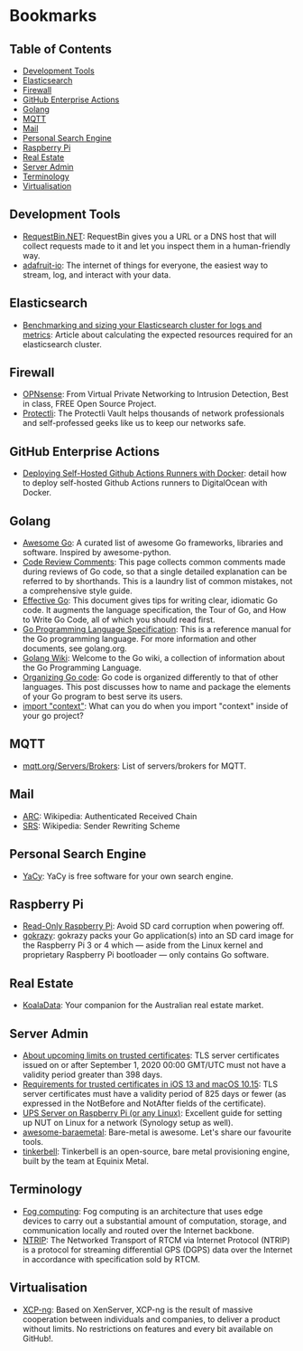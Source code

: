 # Bookmarks

## Table of Contents

- [Development Tools](#development-tools)
- [Elasticsearch](#elasticsearch)
- [Firewall](#firewall)
- [GitHub Enterprise Actions](#github-enterprise-actions)
- [Golang](#golang)
- [MQTT](#mqtt)
- [Mail](#mail)
- [Personal Search Engine](#personal-search-engine)
- [Raspberry Pi](#raspberry-pi)
- [Real Estate](#real-estate)
- [Server Admin](#server-admin)
- [Terminology](#terminology)
- [Virtualisation](#virtualisation)

## Development Tools

- [RequestBin.NET](https://requestbin.net/): RequestBin gives you a URL or a DNS host that will collect requests made to it and let you inspect them in a human-friendly way.
- [adafruit-io](https://io.adafruit.com/): The internet of things for everyone, the easiest way to stream, log, and interact with your data.

## Elasticsearch

- [Benchmarking and sizing your Elasticsearch cluster for logs and metrics](https://www.elastic.co/blog/benchmarking-and-sizing-your-elasticsearch-cluster-for-logs-and-metrics): Article about calculating the expected resources required for an elasticsearch cluster.

## Firewall

- [OPNsense](https://opnsense.org/): From Virtual Private Networking to Intrusion Detection, Best in class, FREE Open Source Project.
- [Protectli](https://protectli.com/): The Protectli Vault helps thousands of network professionals and self-professed geeks like us to keep our networks safe.

## GitHub Enterprise Actions

- [Deploying Self-Hosted Github Actions Runners with Docker](https://testdriven.io/blog/github-actions-docker/): detail how to deploy self-hosted Github Actions runners to DigitalOcean with Docker.

## Golang

- [Awesome Go](https://awesome-go.com/): A curated list of awesome Go frameworks, libraries and software. Inspired by awesome-python.
- [Code Review Comments](https://github.com/golang/go/wiki/CodeReviewComments): This page collects common comments made during reviews of Go code, so that a single detailed explanation can be referred to by shorthands. This is a laundry list of common mistakes, not a comprehensive style guide.
- [Effective Go](https://golang.org/doc/effective_go): This document gives tips for writing clear, idiomatic Go code. It augments the language specification, the Tour of Go, and How to Write Go Code, all of which you should read first.
- [Go Programming Language Specification](https://golang.org/ref/spec): This is a reference manual for the Go programming language. For more information and other documents, see golang.org.
- [Golang Wiki](https://github.com/golang/go/wiki): Welcome to the Go wiki, a collection of information about the Go Programming Language.
- [Organizing Go code](https://blog.golang.org/organizing-go-code): Go code is organized differently to that of other languages. This post discusses how to name and package the elements of your Go program to best serve its users.
- [import "context"](https://steveazz.xyz/blog/import-context/): What can you do when you import "context" inside of your go project?

## MQTT

- [mqtt.org/Servers/Brokers](https://github.com/mqtt/mqtt.org/wiki/servers): List of servers/brokers for MQTT.

## Mail

- [ARC](https://en.wikipedia.org/wiki/Authenticated_Received_Chain): Wikipedia: Authenticated Received Chain
- [SRS](https://en.wikipedia.org/wiki/Sender_Rewriting_Scheme): Wikipedia: Sender Rewriting Scheme

## Personal Search Engine

- [YaCy](https://github.com/yacy/yacy_search_server): YaCy is free software for your own search engine.

## Raspberry Pi

- [Read-Only Raspberry Pi](https://learn.adafruit.com/read-only-raspberry-pi/): Avoid SD card corruption when powering off.
- [gokrazy](https://github.com/gokrazy/gokrazy): gokrazy packs your Go application(s) into an SD card image for the Raspberry Pi 3 or 4 which — aside from the Linux kernel and proprietary Raspberry Pi bootloader — only contains Go software.

## Real Estate

- [KoalaData](https://koaladata.com.au/): Your companion for the Australian real estate market.

## Server Admin

- [About upcoming limits on trusted certificates](https://support.apple.com/en-us/HT211025): TLS server certificates issued on or after September 1, 2020 00:00 GMT/UTC must not have a validity period greater than 398 days.
- [Requirements for trusted certificates in iOS 13 and macOS 10.15](https://support.apple.com/en-au/HT210176): TLS server certificates must have a validity period of 825 days or fewer (as expressed in the NotBefore and NotAfter fields of the certificate).
- [UPS Server on Raspberry Pi (or any Linux)](https://www.reddit.com/r/homelab/comments/5ssb5h/ups_server_on_raspberry_pi/): Excellent guide for setting up NUT on Linux for a network (Synology setup as well).
- [awesome-baraemetal](https://github.com/alexellis/awesome-baremetal): Bare-metal is awesome. Let's share our favourite tools.
- [tinkerbell](https://docs.tinkerbell.org/): Tinkerbell is an open-source, bare metal provisioning engine, built by the team at Equinix Metal.

## Terminology

- [Fog computing](https://en.wikipedia.org/wiki/Fog_computing): Fog computing is an architecture that uses edge devices to carry out a substantial amount of computation, storage, and communication locally and routed over the Internet backbone.
- [NTRIP](https://en.wikipedia.org/wiki/Networked_Transport_of_RTCM_via_Internet_Protocol): The Networked Transport of RTCM via Internet Protocol (NTRIP) is a protocol for streaming differential GPS (DGPS) data over the Internet in accordance with specification sold by RTCM.

## Virtualisation

- [XCP-ng](https://xcp-ng.org/): Based on XenServer, XCP-ng is the result of massive cooperation between individuals and companies, to deliver a product without limits. No restrictions on features and every bit available on GitHub!.
